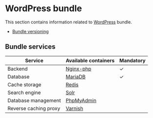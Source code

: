 # WordPress bundle

This section contains information related to [WordPress](../../apps/wordpress/README.md) bundle.
 
* [Bundle versioning](versioning.md)

## Bundle services

| Service | Available containers | Mandatory |
| --------------------- | ---------------------------------------------- | - |
| Backend               | [Nginx-php](../containers/nginx-php/README.md) | ✓ |
| Database              | [MariaDB](../containers/mariadb.md)            | ✓ |
| Cache storage         | [Redis](../containers/redis.md)                |   |
| Search engine         | [Solr](../containers/apache-solr.md)           |   |
| Database management   | [PhpMyAdmin](../containers/phpmyadmin.md)      |   |
| Reverse caching proxy | [Varnish](../containers/varnish.md)            | &nbsp; |
